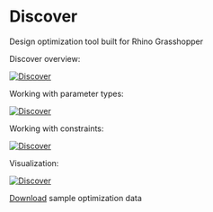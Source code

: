 # Discover
Design optimization tool built for Rhino Grasshopper

Discover overview:

[![Discover](https://img.youtube.com/vi/Q2x9HucbIkQ/0.jpg)](https://www.youtube.com/watch?v=Q2x9HucbIkQ)

Working with parameter types:

[![Discover](https://img.youtube.com/vi/HbrfLxAlDsk/0.jpg)](https://www.youtube.com/watch?v=HbrfLxAlDsk)

Working with constraints:

[![Discover](https://img.youtube.com/vi/GGyINdwz2K8/0.jpg)](https://www.youtube.com/watch?v=GGyINdwz2K8)

Visualization:

[![Discover](https://img.youtube.com/vi/VdPShz_5DOY/0.jpg)](https://www.youtube.com/watch?v=VdPShz_5DOY)

[Download](http://bit.ly/discover_samples) sample optimization data
